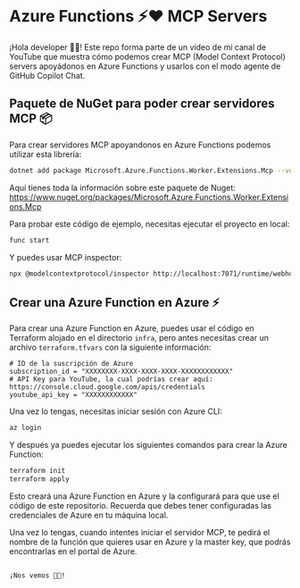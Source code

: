 
# Azure Functions ⚡️❤️ MCP Servers

¡Hola developer 👋🏻! Este repo forma parte de un vídeo de mi canal de YouTube que muestra cómo podemos crear MCP (Model Context Protocol) servers apoyádonos en Azure Functions y usarlos con el modo agente de GitHub Copilot Chat.

## Paquete de NuGet para poder crear servidores MCP 📦

Para crear servidores MCP apoyandonos en Azure Functions podemos utilizar esta librería:

```bash
dotnet add package Microsoft.Azure.Functions.Worker.Extensions.Mcp --version 1.0.0-preview.2
``` 

Aquí tienes toda la información sobre este paquete de Nuget: https://www.nuget.org/packages/Microsoft.Azure.Functions.Worker.Extensions.Mcp

Para probar este código de ejemplo, necesitas ejecutar el proyecto en local:

```bash
func start
```

Y puedes usar MCP inspector:

```bash
npx @modelcontextprotocol/inspector http://localhost:7071/runtime/webhooks/mcp/sse
```

## Crear una Azure Function en Azure ⚡️

Para crear una Azure Function en Azure, puedes usar el código en Terraform alojado en el directorio `infra`, pero antes necesitas crear un archivo `terraform.tfvars` con la siguiente información:

```hcl
# ID de la suscripción de Azure
subscription_id = "XXXXXXXX-XXXX-XXXX-XXXX-XXXXXXXXXXXX"
# API Key para YouTube, la cual podrías crear aquí: https://console.cloud.google.com/apis/credentials
youtube_api_key = "XXXXXXXXXXXX"
```

Una vez lo tengas, necesitas iniciar sesión con Azure CLI:

```bash
az login
```

Y después ya puedes ejecutar los siguientes comandos para crear la Azure Function:

```bash
terraform init
terraform apply
```
Esto creará una Azure Function en Azure y la configurará para que use el código de este repositorio. Recuerda que debes tener configuradas las credenciales de Azure en tu máquina local.


Una vez lo tengas, cuando intentes iniciar el servidor MCP, te pedirá el nombre de la función que quieres usar en Azure y la master key, que podrás encontrarlas en el portal de Azure.

```bash

¡Nos vemos 👋🏻!